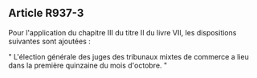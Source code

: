 Article R937-3
----
Pour l'application du chapitre III du titre II du livre VII, les dispositions
suivantes sont ajoutées :

" L'élection générale des juges des tribunaux mixtes de commerce a lieu dans la
première quinzaine du mois d'octobre. "
